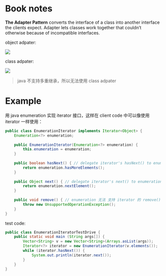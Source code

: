 # Book notes

**The Adapter Pattern** converts the interface of a class
into another interface the clients expect. Adapter lets
classes work together that couldn’t otherwise because of
incompatible interfaces.

object adpater:

![](https://xyc-1316422823.cos.ap-shanghai.myqcloud.com/20250827224222759.png)

class adpater:

![](https://xyc-1316422823.cos.ap-shanghai.myqcloud.com/20250827224630197.png)

> java 不支持多重继承，所以无法使用 class adpater

# Example

用 java enumeration 实现 iterator 接口，这样在 client code 中可以像使用 iterator 一样使用：

```java
public class EnumerationIterator implements Iterator<Object> {
	Enumeration<?> enumeration;
 
	public EnumerationIterator(Enumeration<?> enumeration) {
		this.enumeration = enumeration;
	}
 
	public boolean hasNext() { // delegate iterator's hasNext() to enumeration hasMoreElements()
		return enumeration.hasMoreElements();
	}
 
	public Object next() { // delegate iterator's next() to enumeration nextElement()
		return enumeration.nextElement();
	}
 
	public void remove() { // enumeration 无法 支持 iterator 的 remove() 操作，所以 throw exception
		throw new UnsupportedOperationException();
	}
}
```

test code:

```java
public class EnumerationIteratorTestDrive {
	public static void main (String args[]) {
		Vector<String> v = new Vector<String>(Arrays.asList(args));
		Iterator<?> iterator = new EnumerationIterator(v.elements());
		while (iterator.hasNext()) {
			System.out.println(iterator.next());
		}
	}
}
```
